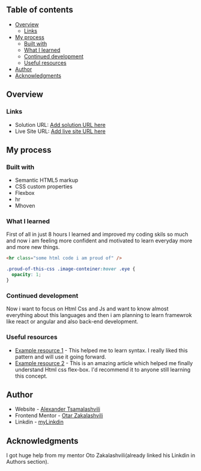 ## Table of contents

- [Overview](#overview)
  - [Links](#links)
- [My process](#my-process)
  - [Built with](#built-with)
  - [What I learned](#what-i-learned)
  - [Continued development](#continued-development)
  - [Useful resources](#useful-resources)
- [Author](#author)
- [Acknowledgments](#acknowledgments)



## Overview


### Links

- Solution URL: [Add solution URL here](https://your-solution-url.com)
- Live Site URL: [Add live site URL here](https://your-live-site-url.com)

## My process

### Built with

- Semantic HTML5 markup
- CSS custom properties
- Flexbox
- hr
- Mhoven




### What I learned

First of all in just 8 hours I learned and improved my coding skils so much and now i am feeling more confident and motivated to learn everyday more and more new things.

```html
<hr class="some html code i am proud of" />
```
```css
.proud-of-this-css .image-conteiner:hover .eye {
  opacity: 1;
}
```

### Continued development

Now i want to focus on Html Css and Js and want to know almost everything about this languages and  then i am planning to learn framewrok like react or angular and also back-end development. 

### Useful resources

- [Example resource 1](https://www.w3schools.com/) - This helped me to learn syntax. I really liked this pattern and will use it going forward.
- [Example resource 2](https://developer.mozilla.org/en-US/) - This is an amazing article which helped me finally understand Html css flex-box. I'd recommend it to anyone still learning this concept.


## Author

- Website - [Alexander Tsamalashvili](https://github.com/AlexTsamala)
- Frontend Mentor - [Otar Zakalashvili](https://www.linkedin.com/in/otarza/)
- Linkdin - [myLinkdin](https://www.linkedin.com/in/aleksandre-tsamalashvili-40501a1a0/)



## Acknowledgments

I got huge help from my mentor Oto Zakalashvili(already linked his Linkdin in Authors section).
